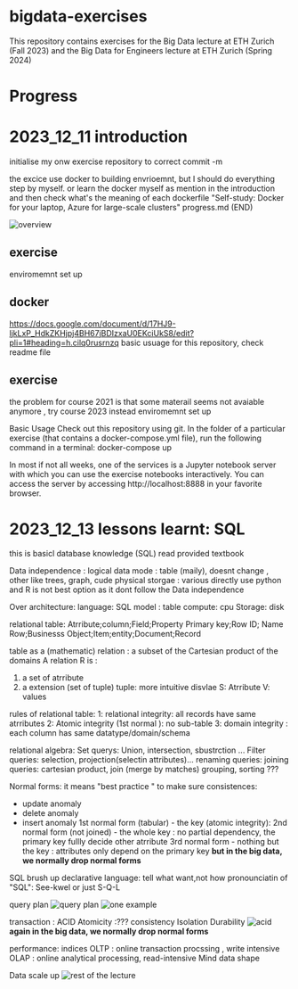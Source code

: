 # bigdata-exercises
This repository contains exercises for the Big Data lecture at ETH Zurich (Fall 2023) and the Big Data for Engineers lecture at ETH Zurich (Spring 2024)

# Progress

# 2023_12_11 introduction 

initialise my onw exercise repository to correct commit -m 

the excice use docker to building envrioemnt, but I should do everything step by myself.
or learn the docker myself as mention in the introduction and then check what's the meaning of each dockerfile 
"Self-study: Docker for your laptop, Azure for large-scale clusters"
progress.md (END)

![overview](pics/lecture_review.png)

## exercise 
 enviromemnt set up

## docker 
https://docs.google.com/document/d/17HJ9-ljkLxP_HdkZKHjpj4BH67jBDIzxaU0EKciUkS8/edit?pli=1#heading=h.cilq0rusrnzq
basic usuage for this repository, check readme file 

## exercise 
the problem for course 2021 is that some materail seems not avaiable anymore , try course 2023 instead 
 enviromemnt set up

Basic Usage
Check out this repository using git. In the folder of a particular exercise (that contains a docker-compose.yml file), run the following command in a terminal:
docker-compose up

In most if not all weeks, one of the services is a Jupyter notebook server with which you can use the exercise notebooks interactively. You can access the server by accessing http://localhost:8888 in your favorite browser.

# 2023_12_13 lessons learnt:  SQL 
this is basicl database knowledge (SQL)
read provided textbook 

Data independence : 
    logical data mode : table (maily), doesnt change , other like trees, graph, cude 
    physical storgae : various 
directly use python and R is not best option as it dont follow the Data independence 

Over architecture: 
language:     SQL
model  :      table 
compute:      cpu 
Storage:      disk 

relational table: 
Atrribute;column;Field;Property 
Primary key;Row ID; Name
Row;Businesss Object;Item;entity;Document;Record


table as a (mathematic) relation :  a subset of the Cartesian product
of the domains
A relation R is  :
1.  a set of atrribute 
2.  a extension (set of tuple)
tuple: more intuitive disvlae 
S: Atrribute
V: values

rules of relational table:
1: relational integrity:   all records have same atrributes 
2: Atomic integrity (1st normal ): no sub-table 
3: domain integrity : each column has same datatype/domain/schema

relational algebra: 
Set querys: Union, intersection, sbustrction ... 
Filter queries: selection, projection(selectin attributes)...
renaming  queries: 
joining queries: cartesian product, join (merge by matches)
grouping, sorting  ???

Normal forms: 
it means "best practice "
to make sure consistences: 
 * update anomaly 
 * delete anomaly
 * insert anomaly
1st normal form (tabular) - the key (atomic integrity): 
2nd normal form (not joined) - the whole key :  no partial dependency, the primary key fullly decide other atrribute 
3rd normal form - nothing but the key : attributes only depend on the primary key 
__but in the big data, we normally drop normal forms__

SQL brush up 
declarative language: tell what want,not how 
pronounciatin of "SQL": See-kwel or just S-Q-L

query plan
![query plan](pics/query_plan.png)
![one example](pics/query_examle.png)

transaction : ACID
Atomicity :???
consistency 
Isolation
Durability 
![acid](pics/ACID.png)
__again in the big data, we normally drop normal forms__

performance: 
indices 
OLTP : online transaction procssing , write intensive
OLAP : online analytical processing, read-intensive
Mind data shape 

Data scale up 
![rest of the lecture](pics/rest_scaleup.png)
